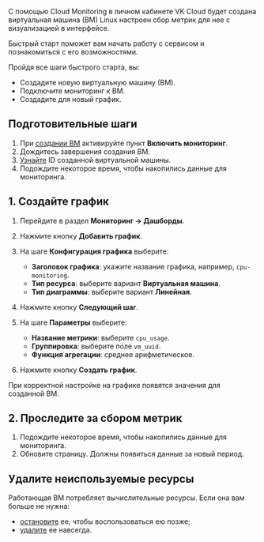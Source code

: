 С помощью Cloud Monitoring в личном кабинете VK Cloud будет создана виртуальная машина (ВМ) Linux настроен сбор метрик для нее с визуализацией в интерфейсе.

Быстрый старт поможет вам начать работу с сервисом и познакомиться с его возможностями.

Пройдя все шаги быстрого старта, вы:

- Создадите новую виртуальную машину (ВМ).
- Подключите мониторинг к ВМ.
- Создадите для новый график.

## Подготовительные шаги

1. При [создании ВМ](/en/computing/iaas/instructions/vm/vm-create) активируйте пункт **Включить мониторинг**.
1. Дождитесь завершения создания ВМ.
1. [Узнайте](/en/computing/iaas/instructions/vm/vm-manage) ID созданной виртуальной машины.
1. Подождите некоторое время, чтобы накопились данные для мониторинга.

## 1. Создайте график

1. Перейдите в раздел **Мониторинг → Дашборды**.
1. Нажмите кнопку **Добавить график**.
1. На шаге **Конфигурация графика** выберите:

   - **Заголовок графика**: укажите название графика, например, `cpu-monitoring`.
   - **Тип ресурса**: выберите вариант **Виртуальная машина**.
   - **Тип диаграммы**: выберите вариант **Линейная**.

1. Нажмите кнопку **Следующий шаг**.
1. На шаге **Параметры** выберите:

   - **Название метрики**: выберите `cpu_usage`.
   - **Группировка**: выберите поле `vm_uuid`.
   - **Функция агрегации**: среднее арифметическое.

1. Нажмите кнопку **Создать график**.

При корректной настройке на графике появятся значения для созданной ВМ.

## 2. Проследите за сбором метрик

1. Подождите некоторое время, чтобы накопились данные для мониторинга.
1. Обновите страницу. Должны появиться данные за новый период.

## Удалите неиспользуемые ресурсы

Работающая ВМ потребляет вычислительные ресурсы. Если она вам больше не нужна:

- [остановите](/en/computing/iaas/instructions/vm/vm-manage#start_stop_restart_vm) ее, чтобы воспользоваться ею позже;
- [удалите](/en/computing/iaas/instructions/vm/vm-manage#delete_vm) ее навсегда.
